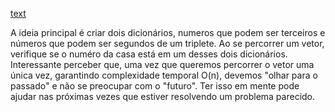 [text](https://www.hackerrank.com/challenges/count-triplets-1/problem?isFullScreen=true&h_l=interview&playlist_slugs%5B%5D=interview-preparation-kit&playlist_slugs%5B%5D=dictionaries-hashmaps)


A ideia principal é criar dois dicionários, numeros que podem ser terceiros e números que podem ser segundos de um triplete.
Ao se percorrer um vetor, verifique se o numéro da casa está em um desses dois dicionários.
Interessante perceber que, uma vez que queremos percorrer o vetor uma única vez, garantindo complexidade temporal O(n), devemos "olhar para o passado" e não se preocupar com o "futuro". Ter isso em mente pode ajudar nas próximas vezes que estiver resolvendo um problema parecido.